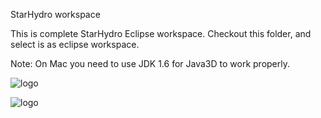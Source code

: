 StarHydro workspace

This is complete StarHydro Eclipse workspace.
Checkout this folder, and select is as eclipse workspace.

Note: On Mac you need to use JDK 1.6 for Java3D to work properly.

![logo](http://star.mit.edu/media/uploads/hydro/hydroscreenshot.png)

![logo](http://starapp.mit.edu/star/track.gif)

